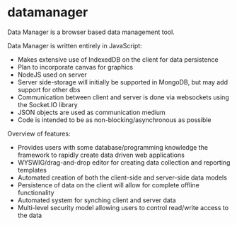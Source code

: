 datamanager
===========

Data Manager is a browser based data management tool.

Data Manager is written entirely in JavaScript:
  * Makes extensive use of IndexedDB on the client for data persistence
  * Plan to incorporate canvas for graphics
  * NodeJS used on server
  * Server side-storage will initially be supported in MongoDB, but may add support for other dbs
  * Communication between client and server is done via websockets using the Socket.IO library
  * JSON objects are used as communication medium
  * Code is intended to be as non-blocking/asynchronous as possible

Overview of features:
  * Provides users with some database/programming knowledge the framework to rapidly create data driven web applications
  * WYSWIG/drag-and-drop editor for creating data collection and reporting templates
  * Automated creation of both the client-side and server-side data models
  * Persistence of data on the client will allow for complete offline functionality
  * Automated system for synching client and server data
  * Multi-level security model allowing users to control read/write access to the data
